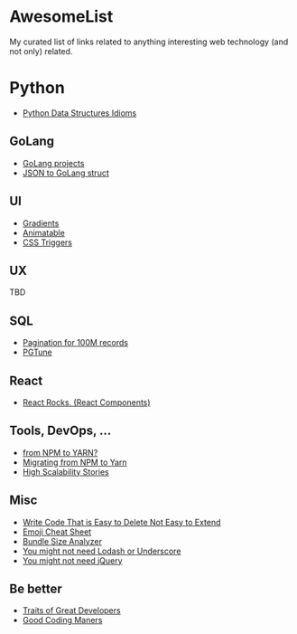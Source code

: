 # AwesomeList
My curated list of links related to anything interesting web technology (and not only) related.

# Python
- [Python Data Structures Idioms](https://dev.to/mushketyk/python-data-structures-idioms-6ae)

## GoLang
- [GoLang projects](https://github.com/golang/go/wiki/projects)
- [JSON to GoLang struct](https://mholt.github.io/json-to-go/)

## UI
- [Gradients](https://webkul.github.io/coolhue/)
- [Animatable](http://leaverou.github.io/animatable/#)
- [CSS Triggers](https://csstriggers.com/)

## UX
TBD

## SQL
- [Pagination for 100M records](https://dev.to/backendandbbq/the-sql-i-love-chapter-one)
- [PGTune](http://pgtune.leopard.in.ua/)

## React
- [React Rocks. (React Components)](https://react.rocks/)

## Tools, DevOps, ...
- [from NPM to YARN?](http://www.blog.distelli.com/single-post/2016/12/14/Why-we-switched-from-NPM-to-Yarn)
- [Migrating from NPM to Yarn](https://yarnpkg.com/lang/en/docs/migrating-from-npm/)
- [High Scalability Stories](http://highscalability.com/all-time-favorites/)

## Misc
- [Write Code That is Easy to Delete Not Easy to Extend](http://programmingisterrible.com/post/139222674273/write-code-that-is-easy-to-delete-not-easy-to)
- [Emoji Cheat Sheet](https://www.webpagefx.com/tools/emoji-cheat-sheet/)
- [Bundle Size Analyzer](https://bundlephobia.com/)
- [You might not need Lodash or Underscore](https://www.reindex.io/blog/you-might-not-need-underscore/)
- [You might not need jQuery](http://youmightnotneedjquery.com/)

## Be better

- [Traits of Great Developers](https://dev.to/carlhembrough/traits-of-great-developers-6jo)
- [Good Coding Maners](https://dev.to/tonyhicks20/good-coding-manners-d3e)
